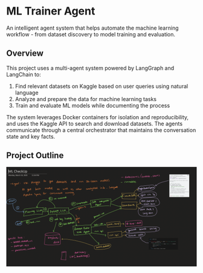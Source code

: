 
# ML Trainer Agent

An intelligent agent system that helps automate the machine learning workflow - from dataset discovery to model training and evaluation.

## Overview

This project uses a multi-agent system powered by LangGraph and LangChain to:

1. Find relevant datasets on Kaggle based on user queries using natural language
2. Analyze and prepare the data for machine learning tasks
3. Train and evaluate ML models while documenting the process

The system leverages Docker containers for isolation and reproducibility, and uses the Kaggle API to search and download datasets. The agents communicate through a central orchestrator that maintains the conversation state and key facts.

## Project Outline

![Project Outline](https://github.com/NawidT/ml_trainer_agent/blob/main/project_outline.png)